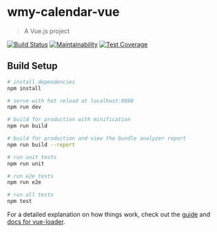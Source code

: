 # wmy-calendar-vue

> A Vue.js project

[![Build Status](https://travis-ci.org/oliqwe/wmy-calendar-vue.svg?branch=master)](https://travis-ci.org/oliqwe/wmy-calendar-vue)
[![Maintainability](https://api.codeclimate.com/v1/badges/8bc48eaed4d18201185a/maintainability)](https://codeclimate.com/github/oliqwe/wmy-calendar-vue/maintainability)
[![Test Coverage](https://api.codeclimate.com/v1/badges/8bc48eaed4d18201185a/test_coverage)](https://codeclimate.com/github/oliqwe/wmy-calendar-vue/test_coverage)

## Build Setup

``` bash
# install dependencies
npm install

# serve with hot reload at localhost:8080
npm run dev

# build for production with minification
npm run build

# build for production and view the bundle analyzer report
npm run build --report

# run unit tests
npm run unit

# run e2e tests
npm run e2e

# run all tests
npm test
```

For a detailed explanation on how things work, check out the [guide](http://vuejs-templates.github.io/webpack/) and [docs for vue-loader](http://vuejs.github.io/vue-loader).
